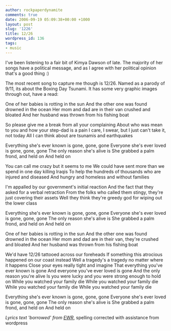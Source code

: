 ```yaml
---
author: rockpaperdynamite
comments: true
date: 2006-09-19 05:09:38+00:00 +1000
layout: post
slug: '1226'
title: 12/26
wordpress_id: 136
tags:
- music
---
```


I've been listening to a fair bit of Kimya Dawson of late. The majority of her songs have a political message, and as I agree with her political opinion that's a good thing :)

The most recent song to capture me though is 12/26. Named as a parody of 9/11, its about the Boxing Day Tsunami. It has some very graphic images through out, have a read:

One of her babies is rotting in the sun
And the other one was found drowned in the ocean
Her mom and dad are in their van crushed and bloated
And her husband was thrown from his fishing boat<!-- more -->

So please give me a break from all your complaining
About who was mean to you and how your step-dad is a pain
I care, I swear, but I just can't take it, not today
All I can think about are tsunamis and earthquakes

Everything she's ever known is gone, gone, gone
Everyone she's ever loved is gone, gone, gone
The only reason she's alive is
She grabbed a palm frond, and held on
And held on

You can call me crazy but it seems to me
We could have sent more than we spend in one day killing Iraqis
To help the hundreds of thousands who are injured and diseased
And hungry and homeless and without families

I'm appalled by our government's initial reaction
And the fact that they asked for a verbal retraction
From the folks who called them stingy, they're just covering their assets
Well they think they're greedy god for wiping out the lower class

Everything she's ever known is gone, gone, gone
Everyone she's ever loved is gone, gone, gone
The only reason she's alive is
She grabbed a palm frond, and held on
And held on

One of her babies is rotting in the sun
And the other one was found drowned in the ocean
Her mom and dad are in their van, they're crushed and bloated
And her husband was thrown from his fishing boat

We'd have 12/26 tattooed across our foreheads
If something this atrocious happened on our coast instead
Well a tragedy's a tragedy no matter where it happens
Close your eyes really tight and imagine
That everything you've ever known is gone
And everyone you've ever loved is gone
And the only reason you're alive
Is you were lucky and you were strong enough to hold on
While you watched your family die
While you watched your family die
While you watched your family die
While you watched your family die

Everything she's ever known is gone, gone, gone
Everyone she's ever loved is gone, gone, gone
The only reason she's alive is
She grabbed a palm frond, and held on
And held on

_Lyrics text 'borrowed' from [EWR](http://www.ewradio.co.uk/songdetails2.php?sid=9411)_, spelling corrected with assistance from wordpress
